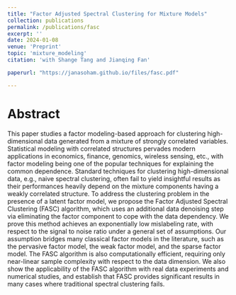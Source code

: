 ```yaml
---
title: "Factor Adjusted Spectral Clustering for Mixture Models"
collection: publications
permalink: /publications/fasc
excerpt: ''
date: 2024-01-08
venue: 'Preprint'
topic: 'mixture_modeling'
citation: 'with Shange Tang and Jianqing Fan'

paperurl: "https://janasoham.github.io/files/fasc.pdf"

---
```


Abstract
========

This paper studies a factor modeling-based approach for clustering high-dimensional data generated from a mixture of strongly correlated variables. Statistical modeling with correlated structures pervades modern applications in economics, finance, genomics, wireless sensing, etc., with factor modeling being one of the popular techniques for explaining the common dependence. Standard techniques for clustering high-dimensional data, e.g., naive spectral clustering, often fail to yield insightful results as their performances heavily depend on the mixture components having a weakly correlated structure. To address the clustering problem in the presence of a latent factor model, we propose the Factor Adjusted Spectral Clustering (FASC) algorithm, which uses an additional data denoising step via eliminating the factor component to cope with the data dependency. We prove this method achieves an exponentially low mislabeling rate, with respect to the signal to noise ratio under a general set of assumptions. Our assumption bridges many classical factor models in the literature, such as the pervasive factor model, the weak factor model, and the sparse factor model. The FASC algorithm is also computationally efficient, requiring only near-linear sample complexity with respect to the data dimension. We also show the applicability of the FASC algorithm with real data experiments and numerical studies, and establish that FASC provides significant results in many cases where traditional spectral clustering fails.
